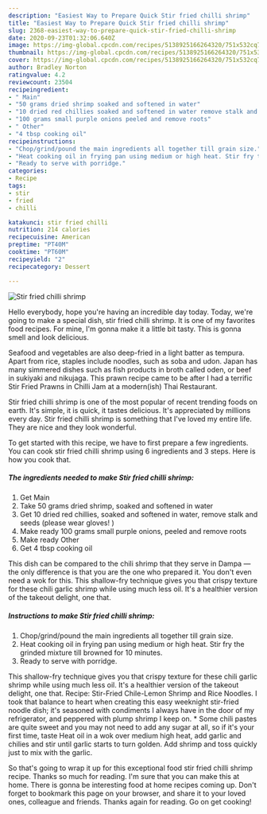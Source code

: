 ```yaml
---
description: "Easiest Way to Prepare Quick Stir fried chilli shrimp"
title: "Easiest Way to Prepare Quick Stir fried chilli shrimp"
slug: 2368-easiest-way-to-prepare-quick-stir-fried-chilli-shrimp
date: 2020-09-23T01:32:06.640Z
image: https://img-global.cpcdn.com/recipes/5138925166264320/751x532cq70/stir-fried-chilli-shrimp-recipe-main-photo.jpg
thumbnail: https://img-global.cpcdn.com/recipes/5138925166264320/751x532cq70/stir-fried-chilli-shrimp-recipe-main-photo.jpg
cover: https://img-global.cpcdn.com/recipes/5138925166264320/751x532cq70/stir-fried-chilli-shrimp-recipe-main-photo.jpg
author: Bradley Norton
ratingvalue: 4.2
reviewcount: 23504
recipeingredient:
- " Main"
- "50 grams dried shrimp soaked and softened in water"
- "10 dried red chillies soaked and softened in water remove stalk and seeds please wear gloves "
- "100 grams small purple onions peeled and remove roots"
- " Other"
- "4 tbsp cooking oil"
recipeinstructions:
- "Chop/grind/pound the main ingredients all together till grain size."
- "Heat cooking oil in frying pan using medium or high heat. Stir fry the grinded mixture till browned for 10 minutes."
- "Ready to serve with porridge."
categories:
- Recipe
tags:
- stir
- fried
- chilli

katakunci: stir fried chilli 
nutrition: 214 calories
recipecuisine: American
preptime: "PT40M"
cooktime: "PT60M"
recipeyield: "2"
recipecategory: Dessert

---
```



![Stir fried chilli shrimp](https://img-global.cpcdn.com/recipes/5138925166264320/751x532cq70/stir-fried-chilli-shrimp-recipe-main-photo.jpg)

Hello everybody, hope you're having an incredible day today. Today, we're going to make a special dish, stir fried chilli shrimp. It is one of my favorites food recipes. For mine, I'm gonna make it a little bit tasty. This is gonna smell and look delicious.

Seafood and vegetables are also deep-fried in a light batter as tempura. Apart from rice, staples include noodles, such as soba and udon. Japan has many simmered dishes such as fish products in broth called oden, or beef in sukiyaki and nikujaga. This prawn recipe came to be after I had a terrific Stir Fried Prawns in Chilli Jam at a modern(ish) Thai Restaurant.

Stir fried chilli shrimp is one of the most popular of recent trending foods on earth. It's simple, it is quick, it tastes delicious. It's appreciated by millions every day. Stir fried chilli shrimp is something that I've loved my entire life. They are nice and they look wonderful.


To get started with this recipe, we have to first prepare a few ingredients. You can cook stir fried chilli shrimp using 6 ingredients and 3 steps. Here is how you cook that.

<!--inarticleads1-->

##### The ingredients needed to make Stir fried chilli shrimp:

1. Get  Main
1. Take 50 grams dried shrimp, soaked and softened in water
1. Get 10 dried red chillies, soaked and softened in water, remove stalk and seeds (please wear gloves! )
1. Make ready 100 grams small purple onions, peeled and remove roots
1. Make ready  Other
1. Get 4 tbsp cooking oil


This dish can be compared to the chili shrimp that they serve in Dampa — the only difference is that you are the one who prepared it. You don&#39;t even need a wok for this. This shallow-fry technique gives you that crispy texture for these chili garlic shrimp while using much less oil. It&#39;s a healthier version of the takeout delight, one that. 

<!--inarticleads2-->

##### Instructions to make Stir fried chilli shrimp:

1. Chop/grind/pound the main ingredients all together till grain size.
1. Heat cooking oil in frying pan using medium or high heat. Stir fry the grinded mixture till browned for 10 minutes.
1. Ready to serve with porridge.


This shallow-fry technique gives you that crispy texture for these chili garlic shrimp while using much less oil. It&#39;s a healthier version of the takeout delight, one that. Recipe: Stir-Fried Chile-Lemon Shrimp and Rice Noodles. I took that balance to heart when creating this easy weeknight stir-fried noodle dish; it&#39;s seasoned with condiments I always have in the door of my refrigerator, and peppered with plump shrimp I keep on. * Some chili pastes are quite sweet and you may not need to add any sugar at all, so if it&#39;s your first time, taste Heat oil in a wok over medium high heat, add garlic and chilies and stir until garlic starts to turn golden. Add shrimp and toss quickly just to mix with the garlic. 

So that's going to wrap it up for this exceptional food stir fried chilli shrimp recipe. Thanks so much for reading. I'm sure that you can make this at home. There is gonna be interesting food at home recipes coming up. Don't forget to bookmark this page on your browser, and share it to your loved ones, colleague and friends. Thanks again for reading. Go on get cooking!

